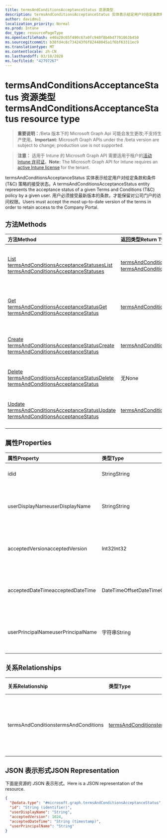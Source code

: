 ```yaml
---
title: termsAndConditionsAcceptanceStatus 资源类型
description: termsAndConditionsAcceptanceStatus 实体表示给定用户对给定条款和条件 (T&C) 策略的接受状态。 用户必须接受最新版本的条款，才能保留对公司门户的访问权限。
author: davidmu1
localization_priority: Normal
ms.prod: Intune
doc_type: resourcePageType
ms.openlocfilehash: e40a20c65f490c67a0fc940f8b4bd7701863b450
ms.sourcegitcommit: b38fd4c8c734243f6f82448045a1f6bf63311ec9
ms.translationtype: MT
ms.contentlocale: zh-CN
ms.lasthandoff: 03/18/2020
ms.locfileid: "42797267"
---
```

# <a name="termsandconditionsacceptancestatus-resource-type"></a><span data-ttu-id="6af40-104">termsAndConditionsAcceptanceStatus 资源类型</span><span class="sxs-lookup"><span data-stu-id="6af40-104">termsAndConditionsAcceptanceStatus resource type</span></span>

> <span data-ttu-id="6af40-105">**重要说明：**/Beta 版本下的 Microsoft Graph Api 可能会发生更改;不支持生产使用。</span><span class="sxs-lookup"><span data-stu-id="6af40-105">**Important:** Microsoft Graph APIs under the /beta version are subject to change; production use is not supported.</span></span>

> <span data-ttu-id="6af40-106">**注意：** 适用于 Intune 的 Microsoft Graph API 需要适用于租户的[活动 Intune 许可证](https://go.microsoft.com/fwlink/?linkid=839381)。</span><span class="sxs-lookup"><span data-stu-id="6af40-106">**Note:** The Microsoft Graph API for Intune requires an [active Intune license](https://go.microsoft.com/fwlink/?linkid=839381) for the tenant.</span></span>

<span data-ttu-id="6af40-107">termsAndConditionsAcceptanceStatus 实体表示给定用户对给定条款和条件 (T&C) 策略的接受状态。</span><span class="sxs-lookup"><span data-stu-id="6af40-107">A termsAndConditionsAcceptanceStatus entity represents the acceptance status of a given Terms and Conditions (T&C) policy by a given user.</span></span> <span data-ttu-id="6af40-108">用户必须接受最新版本的条款，才能保留对公司门户的访问权限。</span><span class="sxs-lookup"><span data-stu-id="6af40-108">Users must accept the most up-to-date version of the terms in order to retain access to the Company Portal.</span></span>

## <a name="methods"></a><span data-ttu-id="6af40-109">方法</span><span class="sxs-lookup"><span data-stu-id="6af40-109">Methods</span></span>
|<span data-ttu-id="6af40-110">方法</span><span class="sxs-lookup"><span data-stu-id="6af40-110">Method</span></span>|<span data-ttu-id="6af40-111">返回类型</span><span class="sxs-lookup"><span data-stu-id="6af40-111">Return Type</span></span>|<span data-ttu-id="6af40-112">说明</span><span class="sxs-lookup"><span data-stu-id="6af40-112">Description</span></span>|
|:---|:---|:---|
|[<span data-ttu-id="6af40-113">List termsAndConditionsAcceptanceStatuses</span><span class="sxs-lookup"><span data-stu-id="6af40-113">List termsAndConditionsAcceptanceStatuses</span></span>](../api/intune-companyterms-termsandconditionsacceptancestatus-list.md)|<span data-ttu-id="6af40-114">[termsAndConditionsAcceptanceStatus](../resources/intune-companyterms-termsandconditionsacceptancestatus.md) 集合</span><span class="sxs-lookup"><span data-stu-id="6af40-114">[termsAndConditionsAcceptanceStatus](../resources/intune-companyterms-termsandconditionsacceptancestatus.md) collection</span></span>|<span data-ttu-id="6af40-115">列出 [termsAndConditionsAcceptanceStatus](../resources/intune-companyterms-termsandconditionsacceptancestatus.md) 对象的属性和关系。</span><span class="sxs-lookup"><span data-stu-id="6af40-115">List properties and relationships of the [termsAndConditionsAcceptanceStatus](../resources/intune-companyterms-termsandconditionsacceptancestatus.md) objects.</span></span>|
|[<span data-ttu-id="6af40-116">Get termsAndConditionsAcceptanceStatus</span><span class="sxs-lookup"><span data-stu-id="6af40-116">Get termsAndConditionsAcceptanceStatus</span></span>](../api/intune-companyterms-termsandconditionsacceptancestatus-get.md)|[<span data-ttu-id="6af40-117">termsAndConditionsAcceptanceStatus</span><span class="sxs-lookup"><span data-stu-id="6af40-117">termsAndConditionsAcceptanceStatus</span></span>](../resources/intune-companyterms-termsandconditionsacceptancestatus.md)|<span data-ttu-id="6af40-118">读取 [termsAndConditionsAcceptanceStatus](../resources/intune-companyterms-termsandconditionsacceptancestatus.md) 对象的属性和关系。</span><span class="sxs-lookup"><span data-stu-id="6af40-118">Read properties and relationships of the [termsAndConditionsAcceptanceStatus](../resources/intune-companyterms-termsandconditionsacceptancestatus.md) object.</span></span>|
|[<span data-ttu-id="6af40-119">Create termsAndConditionsAcceptanceStatus</span><span class="sxs-lookup"><span data-stu-id="6af40-119">Create termsAndConditionsAcceptanceStatus</span></span>](../api/intune-companyterms-termsandconditionsacceptancestatus-create.md)|[<span data-ttu-id="6af40-120">termsAndConditionsAcceptanceStatus</span><span class="sxs-lookup"><span data-stu-id="6af40-120">termsAndConditionsAcceptanceStatus</span></span>](../resources/intune-companyterms-termsandconditionsacceptancestatus.md)|<span data-ttu-id="6af40-121">创建新的 [termsAndConditionsAcceptanceStatus](../resources/intune-companyterms-termsandconditionsacceptancestatus.md) 对象。</span><span class="sxs-lookup"><span data-stu-id="6af40-121">Create a new [termsAndConditionsAcceptanceStatus](../resources/intune-companyterms-termsandconditionsacceptancestatus.md) object.</span></span>|
|[<span data-ttu-id="6af40-122">Delete termsAndConditionsAcceptanceStatus</span><span class="sxs-lookup"><span data-stu-id="6af40-122">Delete termsAndConditionsAcceptanceStatus</span></span>](../api/intune-companyterms-termsandconditionsacceptancestatus-delete.md)|<span data-ttu-id="6af40-123">无</span><span class="sxs-lookup"><span data-stu-id="6af40-123">None</span></span>|<span data-ttu-id="6af40-124">删除 [termsAndConditionsAcceptanceStatus](../resources/intune-companyterms-termsandconditionsacceptancestatus.md)。</span><span class="sxs-lookup"><span data-stu-id="6af40-124">Deletes a [termsAndConditionsAcceptanceStatus](../resources/intune-companyterms-termsandconditionsacceptancestatus.md).</span></span>|
|[<span data-ttu-id="6af40-125">Update termsAndConditionsAcceptanceStatus</span><span class="sxs-lookup"><span data-stu-id="6af40-125">Update termsAndConditionsAcceptanceStatus</span></span>](../api/intune-companyterms-termsandconditionsacceptancestatus-update.md)|[<span data-ttu-id="6af40-126">termsAndConditionsAcceptanceStatus</span><span class="sxs-lookup"><span data-stu-id="6af40-126">termsAndConditionsAcceptanceStatus</span></span>](../resources/intune-companyterms-termsandconditionsacceptancestatus.md)|<span data-ttu-id="6af40-127">更新 [termsAndConditionsAcceptanceStatus](../resources/intune-companyterms-termsandconditionsacceptancestatus.md) 对象的属性。</span><span class="sxs-lookup"><span data-stu-id="6af40-127">Update the properties of a [termsAndConditionsAcceptanceStatus](../resources/intune-companyterms-termsandconditionsacceptancestatus.md) object.</span></span>|

## <a name="properties"></a><span data-ttu-id="6af40-128">属性</span><span class="sxs-lookup"><span data-stu-id="6af40-128">Properties</span></span>
|<span data-ttu-id="6af40-129">属性</span><span class="sxs-lookup"><span data-stu-id="6af40-129">Property</span></span>|<span data-ttu-id="6af40-130">类型</span><span class="sxs-lookup"><span data-stu-id="6af40-130">Type</span></span>|<span data-ttu-id="6af40-131">说明</span><span class="sxs-lookup"><span data-stu-id="6af40-131">Description</span></span>|
|:---|:---|:---|
|<span data-ttu-id="6af40-132">id</span><span class="sxs-lookup"><span data-stu-id="6af40-132">id</span></span>|<span data-ttu-id="6af40-133">String</span><span class="sxs-lookup"><span data-stu-id="6af40-133">String</span></span>|<span data-ttu-id="6af40-134">实体的唯一标识符。</span><span class="sxs-lookup"><span data-stu-id="6af40-134">Unique identifier of the entity.</span></span>|
|<span data-ttu-id="6af40-135">userDisplayName</span><span class="sxs-lookup"><span data-stu-id="6af40-135">userDisplayName</span></span>|<span data-ttu-id="6af40-136">String</span><span class="sxs-lookup"><span data-stu-id="6af40-136">String</span></span>|<span data-ttu-id="6af40-137">实体所表示的接受状态所属用户的显示名称。</span><span class="sxs-lookup"><span data-stu-id="6af40-137">Display name of the user whose acceptance the entity represents.</span></span>|
|<span data-ttu-id="6af40-138">acceptedVersion</span><span class="sxs-lookup"><span data-stu-id="6af40-138">acceptedVersion</span></span>|<span data-ttu-id="6af40-139">Int32</span><span class="sxs-lookup"><span data-stu-id="6af40-139">Int32</span></span>|<span data-ttu-id="6af40-140">用户所接受的最新 T&C 版本号。</span><span class="sxs-lookup"><span data-stu-id="6af40-140">Most recent version number of the T&C accepted by the user.</span></span>|
|<span data-ttu-id="6af40-141">acceptedDateTime</span><span class="sxs-lookup"><span data-stu-id="6af40-141">acceptedDateTime</span></span>|<span data-ttu-id="6af40-142">DateTimeOffset</span><span class="sxs-lookup"><span data-stu-id="6af40-142">DateTimeOffset</span></span>|<span data-ttu-id="6af40-143">用户上次接受条款时的日期/时间。</span><span class="sxs-lookup"><span data-stu-id="6af40-143">DateTime when the terms were last accepted by the user.</span></span>|
|<span data-ttu-id="6af40-144">userPrincipalName</span><span class="sxs-lookup"><span data-stu-id="6af40-144">userPrincipalName</span></span>|<span data-ttu-id="6af40-145">字符串</span><span class="sxs-lookup"><span data-stu-id="6af40-145">String</span></span>|<span data-ttu-id="6af40-146">接受术语的用户的 userPrincipalName。</span><span class="sxs-lookup"><span data-stu-id="6af40-146">The userPrincipalName of the User that accepted the term.</span></span>|

## <a name="relationships"></a><span data-ttu-id="6af40-147">关系</span><span class="sxs-lookup"><span data-stu-id="6af40-147">Relationships</span></span>
|<span data-ttu-id="6af40-148">关系</span><span class="sxs-lookup"><span data-stu-id="6af40-148">Relationship</span></span>|<span data-ttu-id="6af40-149">类型</span><span class="sxs-lookup"><span data-stu-id="6af40-149">Type</span></span>|<span data-ttu-id="6af40-150">说明</span><span class="sxs-lookup"><span data-stu-id="6af40-150">Description</span></span>|
|:---|:---|:---|
|<span data-ttu-id="6af40-151">termsAndConditions</span><span class="sxs-lookup"><span data-stu-id="6af40-151">termsAndConditions</span></span>|[<span data-ttu-id="6af40-152">termsAndConditions</span><span class="sxs-lookup"><span data-stu-id="6af40-152">termsAndConditions</span></span>](../resources/intune-companyterms-termsandconditions.md)|<span data-ttu-id="6af40-153">所分配的条款和条件的导航链接。</span><span class="sxs-lookup"><span data-stu-id="6af40-153">Navigation link to the terms and conditions that are assigned.</span></span>|

## <a name="json-representation"></a><span data-ttu-id="6af40-154">JSON 表示形式</span><span class="sxs-lookup"><span data-stu-id="6af40-154">JSON Representation</span></span>
<span data-ttu-id="6af40-155">下面是资源的 JSON 表示形式。</span><span class="sxs-lookup"><span data-stu-id="6af40-155">Here is a JSON representation of the resource.</span></span>
<!-- {
  "blockType": "resource",
  "keyProperty": "id",
  "@odata.type": "microsoft.graph.termsAndConditionsAcceptanceStatus"
}
-->
``` json
{
  "@odata.type": "#microsoft.graph.termsAndConditionsAcceptanceStatus",
  "id": "String (identifier)",
  "userDisplayName": "String",
  "acceptedVersion": 1024,
  "acceptedDateTime": "String (timestamp)",
  "userPrincipalName": "String"
}
```



